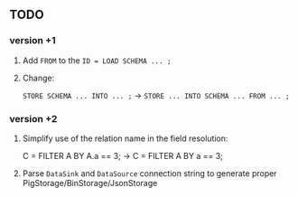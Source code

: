 ## TODO

### version +1

1. Add `FROM` to the `ID = LOAD SCHEMA ... ;`

1. Change:
    
    
    `STORE SCHEMA ... INTO ... ;`
    ->
    `STORE ... INTO SCHEMA ... FROM ... ;` 

### version +2

1. Simplify use of the relation name in the field resolution:


    C = FILTER A BY A.a == 3; 
    -> 
    C = FILTER A BY a == 3; 

1. Parse `DataSink` and `DataSource` connection string to generate proper
PigStorage/BinStorage/JsonStorage
